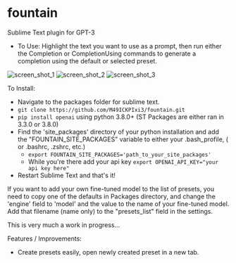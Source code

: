 # fountain
Sublime Text plugin for GPT-3
- To Use: Highlight the text you want to use as a prompt, then run either the Completion or CompletionUsing commands to generate a completion using the default or selected preset.

![screen_shot_1](https://user-images.githubusercontent.com/43641857/142745626-6a263c55-047b-408f-8d3f-9e1914b6b1f5.png)
![screen_shot_2](https://user-images.githubusercontent.com/43641857/142745631-0fdd3293-5059-4df6-99b6-d5945334c60d.png)
![screen_shot_3](https://user-images.githubusercontent.com/43641857/142745633-4986569f-d1bb-4438-a4c6-42fe86dc4d17.png)

To Install: 
- Navigate to the packages folder for sublime text.
- `git clone https://github.com/M49ICKPIxi3/fountain.git`
- `pip install openai` using python 3.8.0+ (ST Packages are either ran in 3.3.0 or 3.8.0)
- Find the 'site_packages' directory of your python installation and add the "FOUNTAIN_SITE_PACKAGES" variable to either your .bash_profile, ( or .bashrc, .zshrc, etc.)
  - `export FOUNTAIN_SITE_PACKAGES='path_to_your_site_packages'`
  - While you're there add your api key `export OPENAI_API_KEY="your api key here"`
- Restart Sublime Text and that's it!

If you want to add your own fine-tuned model to the list of presets, you need to copy one of the defaults in Packages directory, and change the 'engine' field to 'model' and the value to the name of your fine-tuned model. Add that filename (name only) to the "presets_list" field in the settings.

This is very much a work in progress...

Features / Improvements:
- Create presets easily, open newly created preset in a new tab.